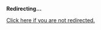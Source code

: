 <!DOCTYPE html>
<html>
<head>
<title>Redirecting...</title>
<link rel="canonical" href="http://mstksg.github.com/inCode/entry/first-class-statements.md"/>
<meta http-equiv="content-type" content="text/html; charset=utf-8" />
<meta http-equiv="refresh" content="0; url=#{destination_path}" />
</head>
<body>
  <p><strong>Redirecting...</strong></p>
  <p><a href='http://mstksg.github.com/inCode/entry/first-class-statements.md'>Click here if you are not redirected.</a></p>
  <script>
    document.location.href = "http://mstksg.github.com/inCode/entry/first-class-statements.md";
  </script>
</body>
</html>
